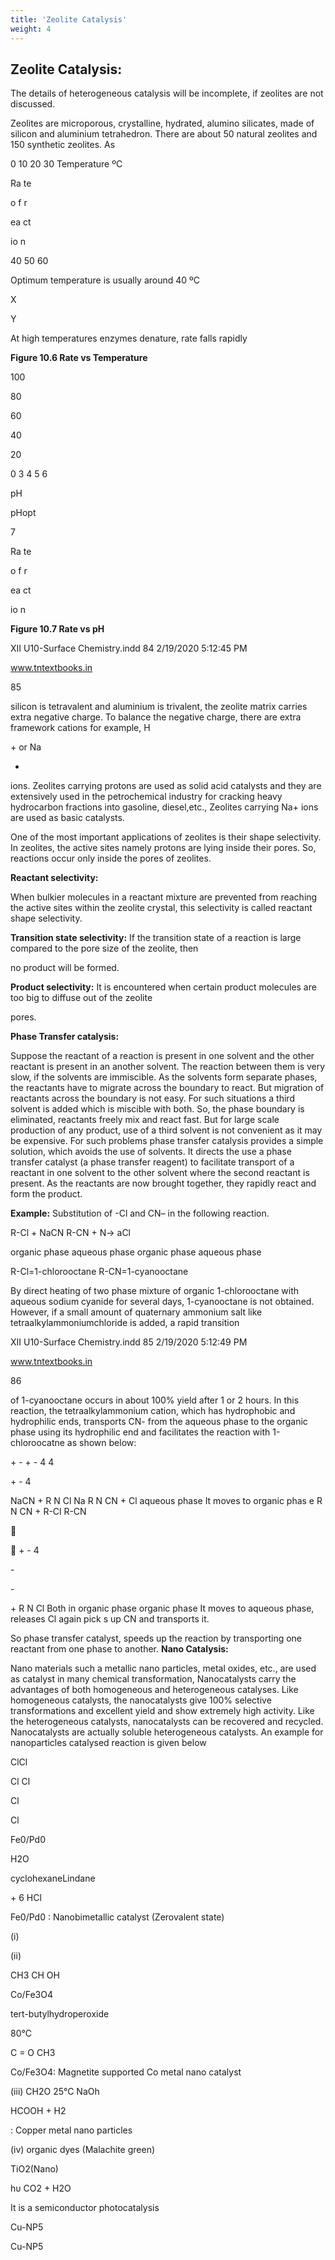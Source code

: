 ```yaml
---
title: 'Zeolite Catalysis'
weight: 4
---
```





## Zeolite Catalysis:
 The details of heterogeneous catalysis will be incomplete, if zeolites are not discussed.

Zeolites are microporous, crystalline, hydrated, alumino silicates, made of silicon and aluminium tetrahedron. There are about 50 natural zeolites and 150 synthetic zeolites. As

0 10 20 30 Temperature ºC

Ra te

o f r

ea ct

io n

40 50 60

Optimum temperature is usually around 40 ºC

X

Y

At high temperatures enzymes denature, rate falls rapidly

**Figure 10.6 Rate vs Temperature**

100

80

60

40

20

0 3 4 5 6

pH

pHopt

7

Ra te

o f r

ea ct

io n

**Figure 10.7 Rate vs pH**

XII U10-Surface Chemistry.indd 84 2/19/2020 5:12:45 PM

www.tntextbooks.in




  

85

silicon is tetravalent and aluminium is trivalent, the zeolite matrix carries extra negative charge. To balance the negative charge, there are extra framework cations for example, H

\+ or Na

+

ions. Zeolites carrying protons are used as solid acid catalysts and they are extensively used in the petrochemical industry for cracking heavy hydrocarbon fractions into gasoline, diesel,etc., Zeolites carrying Na+ ions are used as basic catalysts.

One of the most important applications of zeolites is their shape selectivity. In zeolites, the active sites namely protons are lying inside their pores. So, reactions occur only inside the pores of zeolites.

**Reactant selectivity:**

When bulkier molecules in a reactant mixture are prevented from reaching the active sites within the zeolite crystal, this selectivity is called reactant shape selectivity.

**Transition state selectivity:** If the transition state of a reaction is large compared to the pore size of the zeolite, then

no product will be formed.

**Product selectivity:** It is encountered when certain product molecules are too big to diffuse out of the zeolite

pores.

**Phase Transfer catalysis:**

Suppose the reactant of a reaction is present in one solvent and the other reactant is present in an another solvent. The reaction between them is very slow, if the solvents are immiscible. As the solvents form separate phases, the reactants have to migrate across the boundary to react. But migration of reactants across the boundary is not easy. For such situations a third solvent is added which is miscible with both. So, the phase boundary is eliminated, reactants freely mix and react fast. But for large scale production of any product, use of a third solvent is not convenient as it may be expensive. For such problems phase transfer catalysis provides a simple solution, which avoids the use of solvents. It directs the use a phase transfer catalyst (a phase transfer reagent) to facilitate transport of a reactant in one solvent to the other solvent where the second reactant is present. As the reactants are now brought together, they rapidly react and form the product.

**Example:** Substitution of -Cl and CN– in the following reaction.

R-Cl + NaCN R-CN + N→ aCl

organic phase aqueous phase organic phase aqueous phase

R-Cl=1-chlorooctane R-CN=1-cyanooctane

By direct heating of two phase mixture of organic 1-chlorooctane with aqueous sodium cyanide for several days, 1-cyanooctane is not obtained. However, if a small amount of quaternary ammonium salt like tetraalkylammoniumchloride is added, a rapid transition

XII U10-Surface Chemistry.indd 85 2/19/2020 5:12:49 PM

www.tntextbooks.in




  

86

of 1-cyanooctane occurs in about 100% yield after 1 or 2 hours. In this reaction, the tetraalkylammonium cation, which has hydrophobic and hydrophilic ends, transports CN- from the aqueous phase to the organic phase using its hydrophilic end and facilitates the reaction with 1-chloroocatne as shown below:

\+ - + - 4 4

\+ - 4

NaCN + R N Cl Na R N CN + Cl aqueous phase It moves to organic phas e R N CN + R-Cl R-CN



 + - 4

\-

\-

\+ R N Cl Both in organic phase organic phase It moves to aqueous phase, releases Cl again pick s up CN and transports it.

So phase transfer catalyst, speeds up the reaction by transporting one reactant from one phase to another. **Nano Catalysis:**

Nano materials such a metallic nano particles, metal oxides, etc., are used as catalyst in many chemical transformation, Nanocatalysts carry the advantages of both homogeneous and heterogeneous catalyses. Like homogeneous catalysts, the nanocatalysts give 100% selective transformations and excellent yield and show extremely high activity. Like the heterogeneous catalysts, nanocatalysts can be recovered and recycled. Nanocatalysts are actually soluble heterogeneous catalysts. An example for nanoparticles catalysed reaction is given below

ClCl

Cl Cl

Cl

Cl

Fe0/Pd0

H2O

cyclohexaneLindane

\+ 6 HCl

Fe0/Pd0 : Nanobimetallic catalyst (Zerovalent state)

(i)

(ii)

CH3 CH OH

Co/Fe3O4

tert-butylhydroperoxide

80°C

C = O CH3

Co/Fe3O4: Magnetite supported Co metal nano catalyst

(iii) CH2O 25°C NaOh

HCOOH + H2

: Copper metal nano particles

(iv) organic dyes (Malachite green)

TiO2(Nano)

hυ CO2 + H2O

It is a semiconductor photocatalysis

Cu-NP5

Cu-NP5
